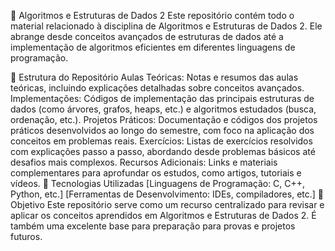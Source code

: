🧩 Algoritmos e Estruturas de Dados 2
Este repositório contém todo o material relacionado à disciplina de Algoritmos e Estruturas de Dados 2. Ele abrange desde conceitos avançados de estruturas de dados até a implementação de algoritmos eficientes em diferentes linguagens de programação.

📁 Estrutura do Repositório
Aulas Teóricas: Notas e resumos das aulas teóricas, incluindo explicações detalhadas sobre conceitos avançados.
Implementações: Códigos de implementação das principais estruturas de dados (como árvores, grafos, heaps, etc.) e algoritmos estudados (busca, ordenação, etc.).
Projetos Práticos: Documentação e códigos dos projetos práticos desenvolvidos ao longo do semestre, com foco na aplicação dos conceitos em problemas reais.
Exercícios: Listas de exercícios resolvidos com explicações passo a passo, abordando desde problemas básicos até desafios mais complexos.
Recursos Adicionais: Links e materiais complementares para aprofundar os estudos, como artigos, tutoriais e vídeos.
🚀 Tecnologias Utilizadas
[Linguagens de Programação: C, C++, Python, etc.]
[Ferramentas de Desenvolvimento: IDEs, compiladores, etc.]
🎯 Objetivo
Este repositório serve como um recurso centralizado para revisar e aplicar os conceitos aprendidos em Algoritmos e Estruturas de Dados 2. É também uma excelente base para preparação para provas e projetos futuros.